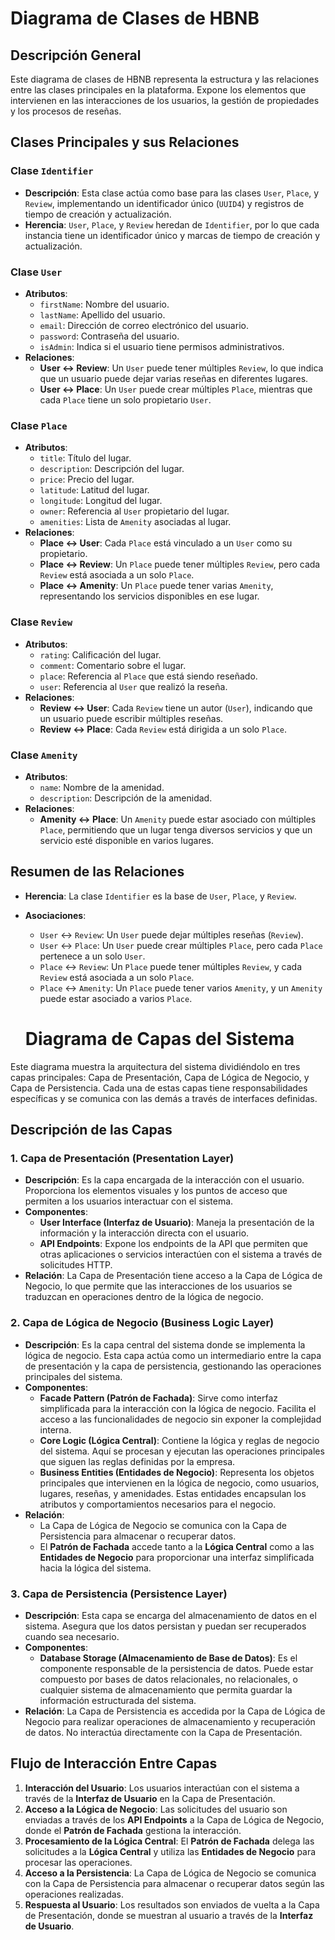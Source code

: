 # Diagrama de Clases de HBNB

## Descripción General

Este diagrama de clases de HBNB representa la estructura y las relaciones entre las clases principales en la plataforma. Expone los elementos que intervienen en las interacciones de los usuarios, la gestión de propiedades y los procesos de reseñas.

## Clases Principales y sus Relaciones

### Clase `Identifier`
- **Descripción**: Esta clase actúa como base para las clases `User`, `Place`, y `Review`, implementando un identificador único (`UUID4`) y registros de tiempo de creación y actualización.
- **Herencia**: `User`, `Place`, y `Review` heredan de `Identifier`, por lo que cada instancia tiene un identificador único y marcas de tiempo de creación y actualización.

### Clase `User`
- **Atributos**:
  - `firstName`: Nombre del usuario.
  - `lastName`: Apellido del usuario.
  - `email`: Dirección de correo electrónico del usuario.
  - `password`: Contraseña del usuario.
  - `isAdmin`: Indica si el usuario tiene permisos administrativos.
- **Relaciones**:
  - **User ↔ Review**: Un `User` puede tener múltiples `Review`, lo que indica que un usuario puede dejar varias reseñas en diferentes lugares.
  - **User ↔ Place**: Un `User` puede crear múltiples `Place`, mientras que cada `Place` tiene un solo propietario `User`.

### Clase `Place`
- **Atributos**:
  - `title`: Título del lugar.
  - `description`: Descripción del lugar.
  - `price`: Precio del lugar.
  - `latitude`: Latitud del lugar.
  - `longitude`: Longitud del lugar.
  - `owner`: Referencia al `User` propietario del lugar.
  - `amenities`: Lista de `Amenity` asociadas al lugar.
- **Relaciones**:
  - **Place ↔ User**: Cada `Place` está vinculado a un `User` como su propietario.
  - **Place ↔ Review**: Un `Place` puede tener múltiples `Review`, pero cada `Review` está asociada a un solo `Place`.
  - **Place ↔ Amenity**: Un `Place` puede tener varias `Amenity`, representando los servicios disponibles en ese lugar.

### Clase `Review`
- **Atributos**:
  - `rating`: Calificación del lugar.
  - `comment`: Comentario sobre el lugar.
  - `place`: Referencia al `Place` que está siendo reseñado.
  - `user`: Referencia al `User` que realizó la reseña.
- **Relaciones**:
  - **Review ↔ User**: Cada `Review` tiene un autor (`User`), indicando que un usuario puede escribir múltiples reseñas.
  - **Review ↔ Place**: Cada `Review` está dirigida a un solo `Place`.

### Clase `Amenity`
- **Atributos**:
  - `name`: Nombre de la amenidad.
  - `description`: Descripción de la amenidad.
- **Relaciones**:
  - **Amenity ↔ Place**: Un `Amenity` puede estar asociado con múltiples `Place`, permitiendo que un lugar tenga diversos servicios y que un servicio esté disponible en varios lugares.

## Resumen de las Relaciones

- **Herencia**: La clase `Identifier` es la base de `User`, `Place`, y `Review`.
- **Asociaciones**:
  - `User` ↔ `Review`: Un `User` puede dejar múltiples reseñas (`Review`).
  - `User` ↔ `Place`: Un `User` puede crear múltiples `Place`, pero cada `Place` pertenece a un solo `User`.
  - `Place` ↔ `Review`: Un `Place` puede tener múltiples `Review`, y cada `Review` está asociada a un solo `Place`.
  - `Place` ↔ `Amenity`: Un `Place` puede tener varios `Amenity`, y un `Amenity` puede estar asociado a varios `Place`.



  # Diagrama de Capas del Sistema

Este diagrama muestra la arquitectura del sistema dividiéndolo en tres capas principales: Capa de Presentación, Capa de Lógica de Negocio, y Capa de Persistencia. Cada una de estas capas tiene responsabilidades específicas y se comunica con las demás a través de interfaces definidas.

## Descripción de las Capas

### 1. Capa de Presentación (Presentation Layer)
- **Descripción**: Es la capa encargada de la interacción con el usuario. Proporciona los elementos visuales y los puntos de acceso que permiten a los usuarios interactuar con el sistema.
- **Componentes**:
  - **User Interface (Interfaz de Usuario)**: Maneja la presentación de la información y la interacción directa con el usuario.
  - **API Endpoints**: Expone los endpoints de la API que permiten que otras aplicaciones o servicios interactúen con el sistema a través de solicitudes HTTP.
- **Relación**: La Capa de Presentación tiene acceso a la Capa de Lógica de Negocio, lo que permite que las interacciones de los usuarios se traduzcan en operaciones dentro de la lógica de negocio.

### 2. Capa de Lógica de Negocio (Business Logic Layer)
- **Descripción**: Es la capa central del sistema donde se implementa la lógica de negocio. Esta capa actúa como un intermediario entre la capa de presentación y la capa de persistencia, gestionando las operaciones principales del sistema.
- **Componentes**:
  - **Facade Pattern (Patrón de Fachada)**: Sirve como interfaz simplificada para la interacción con la lógica de negocio. Facilita el acceso a las funcionalidades de negocio sin exponer la complejidad interna.
  - **Core Logic (Lógica Central)**: Contiene la lógica y reglas de negocio del sistema. Aquí se procesan y ejecutan las operaciones principales que siguen las reglas definidas por la empresa.
  - **Business Entities (Entidades de Negocio)**: Representa los objetos principales que intervienen en la lógica de negocio, como usuarios, lugares, reseñas, y amenidades. Estas entidades encapsulan los atributos y comportamientos necesarios para el negocio.
- **Relación**: 
  - La Capa de Lógica de Negocio se comunica con la Capa de Persistencia para almacenar o recuperar datos.
  - El **Patrón de Fachada** accede tanto a la **Lógica Central** como a las **Entidades de Negocio** para proporcionar una interfaz simplificada hacia la lógica del sistema.

### 3. Capa de Persistencia (Persistence Layer)
- **Descripción**: Esta capa se encarga del almacenamiento de datos en el sistema. Asegura que los datos persistan y puedan ser recuperados cuando sea necesario.
- **Componentes**:
  - **Database Storage (Almacenamiento de Base de Datos)**: Es el componente responsable de la persistencia de datos. Puede estar compuesto por bases de datos relacionales, no relacionales, o cualquier sistema de almacenamiento que permita guardar la información estructurada del sistema.
- **Relación**: La Capa de Persistencia es accedida por la Capa de Lógica de Negocio para realizar operaciones de almacenamiento y recuperación de datos. No interactúa directamente con la Capa de Presentación.

## Flujo de Interacción Entre Capas

1. **Interacción del Usuario**: Los usuarios interactúan con el sistema a través de la **Interfaz de Usuario** en la Capa de Presentación.
2. **Acceso a la Lógica de Negocio**: Las solicitudes del usuario son enviadas a través de los **API Endpoints** a la Capa de Lógica de Negocio, donde el **Patrón de Fachada** gestiona la interacción.
3. **Procesamiento de la Lógica Central**: El **Patrón de Fachada** delega las solicitudes a la **Lógica Central** y utiliza las **Entidades de Negocio** para procesar las operaciones.
4. **Acceso a la Persistencia**: La Capa de Lógica de Negocio se comunica con la Capa de Persistencia para almacenar o recuperar datos según las operaciones realizadas.
5. **Respuesta al Usuario**: Los resultados son enviados de vuelta a la Capa de Presentación, donde se muestran al usuario a través de la **Interfaz de Usuario**.
